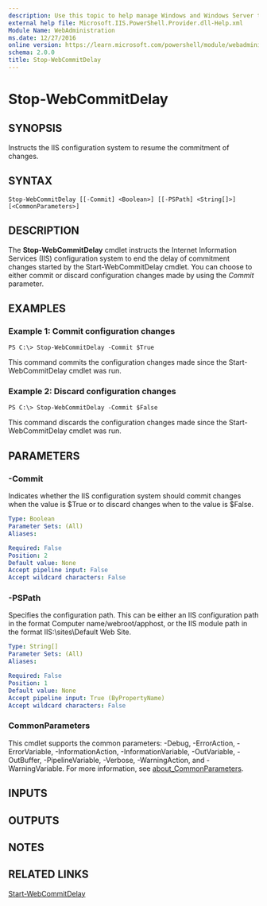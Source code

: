 ```yaml
---
description: Use this topic to help manage Windows and Windows Server technologies with Windows PowerShell.
external help file: Microsoft.IIS.PowerShell.Provider.dll-Help.xml
Module Name: WebAdministration
ms.date: 12/27/2016
online version: https://learn.microsoft.com/powershell/module/webadministration/stop-webcommitdelay?view=windowsserver2019-ps&wt.mc_id=ps-gethelp
schema: 2.0.0
title: Stop-WebCommitDelay
---
```


# Stop-WebCommitDelay

## SYNOPSIS
Instructs the IIS configuration system to resume the commitment of changes.

## SYNTAX

```
Stop-WebCommitDelay [[-Commit] <Boolean>] [[-PSPath] <String[]>] [<CommonParameters>]
```

## DESCRIPTION
The **Stop-WebCommitDelay** cmdlet instructs the Internet Information Services (IIS) configuration system to end the delay of commitment changes started by the Start-WebCommitDelay cmdlet.
You can choose to either commit or discard configuration changes made by using the *Commit* parameter.

## EXAMPLES

### Example 1: Commit configuration changes
```
PS C:\> Stop-WebCommitDelay -Commit $True
```

This command commits the configuration changes made since the Start-WebCommitDelay cmdlet was run.

### Example 2: Discard configuration changes
```
PS C:\> Stop-WebCommitDelay -Commit $False
```

This command discards the configuration changes made since the Start-WebCommitDelay cmdlet was run.

## PARAMETERS

### -Commit
Indicates whether the IIS configuration system should commit changes when the value is $True or to discard changes when to the value is $False.

```yaml
Type: Boolean
Parameter Sets: (All)
Aliases: 

Required: False
Position: 2
Default value: None
Accept pipeline input: False
Accept wildcard characters: False
```

### -PSPath
Specifies the configuration path.
This can be either an IIS configuration path in the format Computer name/webroot/apphost, or the IIS module path in the format IIS:\sites\Default Web Site.

```yaml
Type: String[]
Parameter Sets: (All)
Aliases: 

Required: False
Position: 1
Default value: None
Accept pipeline input: True (ByPropertyName)
Accept wildcard characters: False
```

### CommonParameters
This cmdlet supports the common parameters: -Debug, -ErrorAction, -ErrorVariable, -InformationAction, -InformationVariable, -OutVariable, -OutBuffer, -PipelineVariable, -Verbose, -WarningAction, and -WarningVariable. For more information, see [about_CommonParameters](https://go.microsoft.com/fwlink/?LinkID=113216).

## INPUTS

## OUTPUTS

## NOTES

## RELATED LINKS

[Start-WebCommitDelay](./Start-WebCommitDelay.md)

